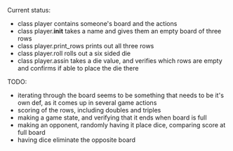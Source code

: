 Current status: 
* class player contains someone's board and the actions
* class player.__init__ takes a name and gives them an empty board of three rows
* class player.print_rows prints out all three rows
* class player.roll rolls out a six sided die
* class player.assin takes a die value, and verifies which rows are empty and confirms if able to place the die there


TODO:
* iterating through the board seems to be something that needs to be it's own def, as it comes up in several game actions
* scoring of the rows, including doubles and triples
* making a game state, and verifying that it ends when board is full
* making an opponent, randomly having it place dice, comparing score at full board
* having dice eliminate the opposite board